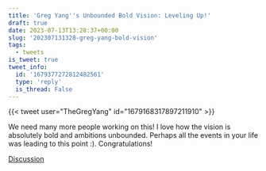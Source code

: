 ```yaml
---
title: 'Greg Yang''s Unbounded Bold Vision: Leveling Up!'
draft: true
date: 2023-07-13T13:28:37+00:00
slug: '202307131328-greg-yang-bold-vision'
tags:
  - tweets
is_tweet: true
tweet_info:
  id: '1679377272812482561'
  type: 'reply'
  is_thread: False
---
```




{{< tweet user="TheGregYang" id="1679168317897211910" >}}

We need many more people working on this! I love how the vision is absolutely bold and ambitions unbounded. Perhaps all the events in your life was leading to this point :). Congratulations!

[Discussion](https://x.com/sytelus/status/1679377272812482561)

